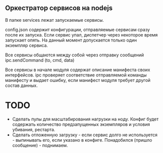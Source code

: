 Оркестратор сервисов на nodejs
------------------------------

В папке services лежат запускаемые сервисы.

config.json содержит конфигурации, отправляемые сервисам сразу 
после их запуска.
Если сервис упал, диспетчер через некоторое время запускает опять.
На данный момент допускается только один экземпляр сервиса. 

Все сервисы общаются между собой через отправку сообщений
ipc.sendCommand (to, cmd, data)

Все сервисы в начале модуля содержат описание манифеста своих интерфейсов.
ipc проверяет соответствие отправляемой команды манифесту и выдает ошибку, 
если манифест модуля требует другой состав данных.


TODO
====

- Сделать пулы для масштабирования нагрузки на ноду. Конфиг будет содержать 
  количество предзапущенных экземпляров и условия убивания, рестарта.
- Сделать отложенную загрузку - если сервис долго не используется - выпинывать его, 
  если указано в конфиге. Понадобился (пришло сообщение) - поднимаем.